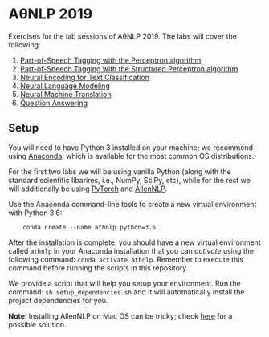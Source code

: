 # ΑθNLP 2019

Exercises for the lab sessions of ΑθNLP 2019. 
The labs will cover the following:

1. [Part-of-Speech Tagging with the Perceptron algorithm](labs-exercises/pos-tagging-perceptron.md)
2. [Part-of-Speech Tagging with the Structured Perceptron algorithm](labs-exercises/pos-tagging-structured-perceptron.md)
3. [Neural Encoding for Text Classification](labs-exercises/neural-encoding-fever.md)
4. [Neural Language Modeling](labs-exercises/neural-language-model.md)
5. [Neural Machine Translation](labs-exercises/neural-machine-translation.md)
6. [Question Answering](labs-exercises/question-answering.md)

## Setup

You will need to have Python 3 installed on your machine; we recommend using [Anaconda](https://www.anaconda.com/), 
which is available for the most common OS distributions. 

For the first two labs we will be using vanilla Python (along with the standard scientific libarires, i.e., NumPy, SciPy, 
etc), while for the rest we will additionally be using [PyTorch](https://pytorch.org/) and 
[AllenNLP](https://allennlp.org/).

Use the Anaconda command-line tools to create a new virtual environment with Python 3.6:
```
    conda create --name athnlp python=3.6
```
After the installation is complete, you should have a new virtual environment called `athnlp` in your Anaconda installation 
that you can *activate* using the following command: `conda activate athnlp`. Remember to execute this command before
running the scripts in this repository.

We provide a script that will help you setup your environment. Run the command: `sh setup_dependencies.sh` and 
it will automatically install the project dependencies for you.


**Note**: Installing AllenNLP on Mac OS can be tricky; check [here](https://stackoverflow.com/questions/52509602/cant-compile-c-program-on-a-mac-after-upgrade-to-mojave)
for a possible solution.



